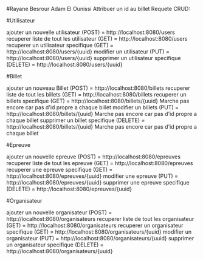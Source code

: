 #Rayane Besrour Adam El Ounissi
Attribuer un id au billet 
Requete CRUD:

#Utilisateur

ajouter un nouvelle utilisateur (POST) = http://localhost:8080/users 
recuperer liste de tout les utilisateur (GET) = http://localhost:8080/users
recuperer un utilisateur specifique (GET) = http://localhost:8080/users/{uuid}
modifier un utilisateur (PUT) = http://localhost:8080/users/{uuid}
supprimer un utilisateur specifique (DELETE) = http://localhost:8080/users/{uuid}

#Billet

ajouter un nouveau Billet (POST) = http://localhost:8080/billets 
recuperer liste de tout les billets (GET) = http://localhost:8080/billets
recuperer un billets specifique (GET) = http://localhost:8080/billets/{uuid} Marche pas encore car pas d'id propre a chaque billet 
modifier un billets (PUT) = http://localhost:8080/billets/{uuid}    Marche pas encore car pas d'id propre a chaque billet
supprimer un billet specifique (DELETE) = http://localhost:8080/billets/{uuid}  Marche pas encore car pas d'id propre a chaque billet

#Epreuve

ajouter un nouvelle epreuve (POST) = http://localhost:8080/epreuves 
recuperer liste de tout les epreuve (GET) = http://localhost:8080/epreuves
recuperer une epreuve specifique (GET) = http://localhost:8080/epreuves/{uuid}
modifier une epreuve (PUT) = http://localhost:8080/epreuves/{uuid}
supprimer une epreuve specifique (DELETE) = http://localhost:8080/epreuves/{uuid}

#Organisateur

ajouter un nouvelle organisateur (POST) = http://localhost:8080/organisateurs 
recuperer liste de tout les organisateur (GET) = http://localhost:8080/organisateurs
recuperer un organisateur specifique (GET) = http://localhost:8080/organisateurs/{uuid}
modifier un organisateur (PUT) = http://localhost:8080/organisateurs/{uuid}
supprimer un organisateur specifique (DELETE) = http://localhost:8080/organisateurs/{uuid}